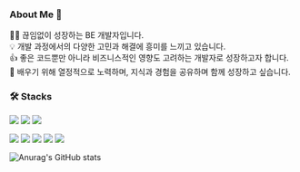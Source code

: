 ### About Me 👋
🧑🏻‍ 끊임없이 성장하는 BE 개발자입니다. </br>
💡 개발 과정에서의 다양한 고민과 해결에 흥미를 느끼고 있습니다. </br>
👍 좋은 코드뿐만 아니라 비즈니스적인 영향도 고려하는 개발자로 성장하고자 합니다. </br>
🌱 배우기 위해 열정적으로 노력하며, 지식과 경험을 공유하며 함께 성장하고 싶습니다. </br>

### 🛠 Stacks
<img src="https://img.shields.io/badge/HTML5-E34F26?style=for-the-badge&logo=html5&logoColor=white"/> <img src="https://img.shields.io/badge/CSS3-1572B6?style=for-the-badge&logo=css3&logoColor=white"/> <img src="https://img.shields.io/badge/JavaScript-F7DF1E?style=for-the-badge&logo=JavaScript&logoColor=white"/>

<img src="https://img.shields.io/badge/Python-3776AB?style=for-the-badge&logo=Python&logoColor=white"> <img src="https://img.shields.io/badge/Django-092E20?style=for-the-badge&logo=Django&logoColor=white"> <img src="https://img.shields.io/badge/Django_rest_framework-A50E15?style=for-the-badge&logo=Django&logoColor=white"> <img src="https://img.shields.io/badge/-mysql-white?style=for-the-badge&logo=mysql"> <img src="https://img.shields.io/badge/flask-E13A34?style=for-the-badge&logo=flask&logoColor=white">


![Anurag's GitHub stats](https://github-readme-stats.vercel.app/api?username=jeongmin-bak&show_icons=true&theme=radical)


